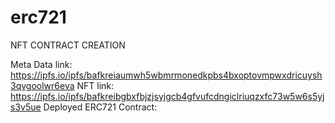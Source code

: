 # erc721
NFT CONTRACT CREATION

Meta Data link: https://ipfs.io/ipfs/bafkreiaumwh5wbmrmonedkpbs4bxoptovmpwxdricuysh3qvgoolwr6eva
NFT link: https://ipfs.io/ipfs/bafkreibgbxfbjzjsyjgcb4gfvufcdngiclriuqzxfc73w5w6s5yjs3v5ue
Deployed ERC721 Contract: 

